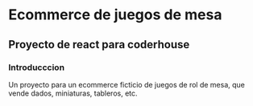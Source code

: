 # Ecommerce de juegos de mesa
## Proyecto de react para coderhouse

### Introducccion

Un proyecto para un ecommerce ficticio de juegos de rol de mesa, que vende dados, miniaturas, tableros, etc.

